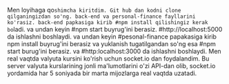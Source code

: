 Men loyihaga qo`shimcha kiritdim. Git hub dan kodni clone qilganingizdan so'ng. back-end va personal-finance fayllarini ko'rasiz.
back-end papkasiga kirib #npm install qilishingiz kerak bo`ladi. va undan keyin #npm start buyrug'ini berasiz. #http://localhost:5000 da ishlashni boshlaydi. va undan keyin #pesonal-finance papakasiga kirib npm install buyrug'ini berasiz va yuklanish tugatilgandan so'ng esa #npm start burug'ini berasiz. va #http:localhost:3000 da ishlashni boshlaydi. Men real vaqtda valyuta kursini ko'rish uchun socket.io dan foydalandim. Bu server valyuta kurslarining jonli ma'lumotlarini o'zi API-dan olib, socket.io yordamida har 5 soniyada bir marta mijozlarga real vaqtda uzatadi.